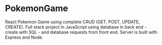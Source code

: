 # PokemonGame
React Pokemon Game using complete CRUD (GET, POST, UPDATE, CREATE). 
Full stack project in JavaScript using database in back end - create with SQL - and database requests from front end. 
Server is built with Express and Node. 

